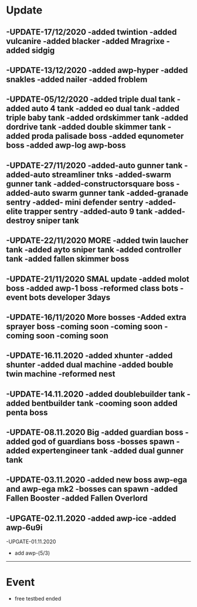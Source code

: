 # Update

-UPDATE-17/12/2020
-added twintion
-added vulcanire
-added blacker
-added Mragrixe
-added sidgig
--------------------------------
-UPDATE-13/12/2020
-added awp-hyper
-added snakles
-added nailer
-added froblem
---------------------------------
-UPDATE-05/12/2020
-added triple dual tank
-added auto 4 tank
-added eo dual tank
-added triple baby tank
-added ordskimmer tank
-added dordrive tank
-added double skimmer tank
-added proda palisade boss
-added equnometer boss
-added awp-log awp-boss
---------------------------------
-UPDATE-27/11/2020
-added-auto gunner tank
-added-auto streamliner tnks
-added-swarm gunner tank
-added-constructorsquare boss
-added-auto swarm gunner tank
-added-granade sentry
-added- mini defender sentry
-added-elite trapper sentry
-added-auto 9 tank
-added-destroy sniper tank
--------------------------------------
-UPDATE-22/11/2020 MORE
-added twin laucher tank
-added ayto sniper tank
-added controller tank
-added fallen skimmer boss
------------------------------------
-UPDATE-21/11/2020 SMAL update
-added molot boss
-added awp-1 boss
-reformed class bots
-event bots developer 3days
-------------------------------------
-UPDATE-16/11/2020 More bosses
-Added extra sprayer boss
-coming soon
-coming soon
-coming soon
-coming soon
-------------------------------------
-UPDATE-16.11.2020
-added xhunter
-added shunter
-added dual machine
-added bouble twin machine
-reformed nest
------------------------------------
-UPDATE-14.11.2020
-added doublebuilder tank
-added bentbuilder tank
-cooming soon added penta boss
--------------------------------------
-UPDATE-08.11.2020 Big
-added guardian boss
-added god of guardians boss
-bosses spawn
-added expertengineer tank
-added dual gunner tank
--------------------------------------
-UPDATE-03.11.2020
-added new boss awp-ega and awp-ega mk2
-bosses can spawn
-added Fallen Booster
-added Fallen Overlord
--------------------------------------
-UPGATE-02.11.2020
-added awp-ice
-added awp-6u9i
--------------------------------------
-UPGATE-01.11.2020
- add awp-(5/3)
--------------------------------------
# Event
- free testbed ended
